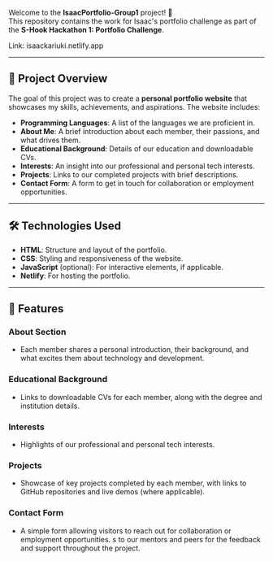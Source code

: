 
Welcome to the **IsaacPortfolio-Group1** project! 🚀  
This repository contains the work for Isaac's portfolio challenge as part of the **S-Hook Hackathon 1: Portfolio Challenge**.

Link: isaackariuki.netlify.app

---

## 🌟 Project Overview

The goal of this project was to create a **personal portfolio website** that showcases my skills, achievements, and aspirations. The website includes:

- **Programming Languages**: A list of the languages we are proficient in.
- **About Me**: A brief introduction about each member, their passions, and what drives them.
- **Educational Background**: Details of our education and downloadable CVs.
- **Interests**: An insight into our professional and personal tech interests.
- **Projects**: Links to our completed projects with brief descriptions.
- **Contact Form**: A form to get in touch for collaboration or employment opportunities.

---

## 🛠️ Technologies Used

- **HTML**: Structure and layout of the portfolio.
- **CSS**: Styling and responsiveness of the website.
- **JavaScript** (optional): For interactive elements, if applicable.
- **Netlify**: For hosting the portfolio.

---

## 📝 Features

### **About Section**  
- Each member shares a personal introduction, their background, and what excites them about technology and development.

### **Educational Background**  
- Links to downloadable CVs for each member, along with the degree and institution details.

### **Interests**  
- Highlights of our professional and personal tech interests.

### **Projects**  
- Showcase of key projects completed by each member, with links to GitHub repositories and live demos (where applicable).

### **Contact Form**  
- A simple form allowing visitors to reach out for collaboration or employment opportunities.
s to our mentors and peers for the feedback and support throughout the project.

